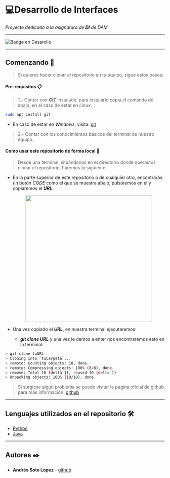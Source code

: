 # 💻Desarrollo de Interfaces

_Proyecto dedicado a la asignatura de **DI** de DAM_

---

![Badge en Desarollo](https://img.shields.io/badge/STATUS-EN%20DESAROLLO-green)

---
## Comenzando 🚀

> Si quieres hacer clonar el repositorio en tu equipo, sigue estos pasos:

#### Pre-requisitos 📋

> 1.- Contar con **_GIT_** instalado, para instalarlo copia el comando de abajo; en el caso de estar en _Linux_.

```bash
sudo apt install git
 ```

- En caso de estar en _Windows_, visita: [git](https://git-scm.com/downloads)

> 2.- Contar con los conocimientos básicos del terminal de nuestro equipo.

#### Como usar este repositorio de forma local  🔧

>  Desde una terminal, situándonos en el directorio donde queramos clonar el repositorio, haremos lo siguiente:

- En la parte superior de este repositorio o de cualquier otro, encontrarás un botón _CODE_ como el que se muestra abajo, pulsaremos en el y copiaremos el _**URL**_.

	<p align="center">
		<img src="https://docs.github.com/assets/cb-45942/mw-1440/images/help/repository/https-url-clone-cli.webp" width="400"/>
	</p>

- Una vez copiado el _**URL**_, en nuestra terminal ejecutaremos:
	- _**git clone URL**_ y una vez le demos a enter nos encontraremos esto en la terminal:
```bash
> git clone tuURL
> Cloning into `tuCarpeta`...
> remote: Counting objects: 10, done.
> remote: Compressing objects: 100% (8/8), done.
> remove: Total 10 (delta 1), reused 10 (delta 1)
> Unpacking objects: 100% (10/10), done.
```

> Si surgiese algún problema se puede visitar la pagina oficial de github para más información: [github](https://docs.github.com/es/repositories/creating-and-managing-repositories/cloning-a-repository)


---

## Lenguajes utilizados en el repositorio 🛠️

 - [Python](https://www.python.org/)
 - [Java](https://www.java.com/es/)

---
## Autores ✒️

- **Andrés Soto Lopez** - [github](https://github.com/AndresSotoLopez/)
